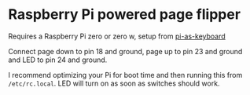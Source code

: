 # Raspberry Pi powered page flipper

Requires a Raspberry Pi zero or zero w, setup from [pi-as-keyboard](https://github.com/c4software/pi-as-keyboard)

Connect page down to pin 18 and ground, page up to pin 23 and ground and LED to pin 
24 and ground.

I recommend optimizing your Pi for boot time and then running this from `/etc/rc.local`. LED will turn on as soon as switches should work.

